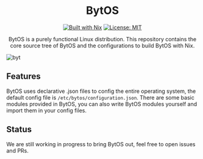 <div align="center">

BytOS
===
[![Built with Nix][builtwithnix badge]][builtwithnix]
[![License: MIT][MIT badge]][MIT]

BytOS is a purely functional Linux distribution. This repository contains the core source tree of BytOS and the configurations to build BytOS with Nix.
</div>


![byt](https://user-images.githubusercontent.com/102890144/233574465-a0135662-d70a-4d6c-9225-9626d25bfab0.png)


## Features

BytOS uses declarative .json files to config the entire operating system, the default config file is `/etc/bytos/configuration.json`. There are some basic modules provided in BytOS, you can also write BytOS modules yourself and import them in your config files. 


## Status

We are still working in progress to bring BytOS out, feel free to open issues and PRs.


[builtwithnix badge]: https://img.shields.io/badge/Built%20With-Nix-41439A?style=for-the-badge&logo=nixos&logoColor=white
[builtwithnix]: https://builtwithnix.org/
[MIT badge]: https://img.shields.io/badge/License-MIT-blue.svg?style=for-the-badge
[MIT]: https://opensource.org/licenses/MIT
